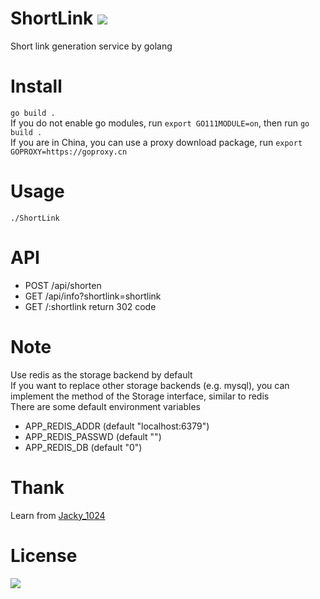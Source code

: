 # ShortLink ![](https://img.shields.io/badge/language-golang-blue)  
Short link generation service by golang
# Install
`go build .`  
If you do not enable go modules, run `export GO111MODULE=on`, then run `go build .`  
If you are in China, you can use a proxy download package, run `export GOPROXY=https://goproxy.cn`
# Usage
`./ShortLink`  
# API
  - POST /api/shorten  
  - GET /api/info?shortlink=shortlink  
  - GET /:shortlink return 302 code  
# Note  
  Use redis as the storage backend by default  
  If you want to replace other storage backends (e.g. mysql), you can implement the method of the Storage interface, similar to redis  
  There are some default environment variables  
  - APP_REDIS_ADDR (default "localhost:6379")
  - APP_REDIS_PASSWD (default "")
  - APP_REDIS_DB (default "0")
# Thank
Learn from [Jacky_1024](https://www.imooc.com/learn/1150)
# License
![](https://img.shields.io/badge/License-MIT-blue.svg)
